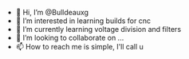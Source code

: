 - 👋 Hi, I’m @Bulldeauxg
- 👀 I’m interested in learning builds for cnc
- 🌱 I’m currently learning voltage division and filters
- 💞️ I’m looking to collaborate on ...
- 📫 How to reach me is simple, I'll call u

<!---
Bulldeauxg/Bulldeauxg is a ✨ special ✨ repository because its `README.md` (this file) appears on your GitHub profile.
You can click the Preview link to take a look at your changes.
--->
